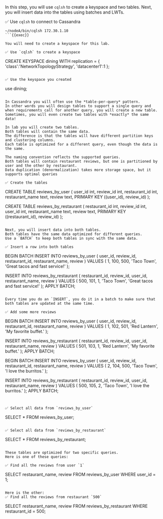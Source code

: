In this step, you will use `cqlsh` to create a keyspace and two tables.
Next, you will insert data into the tables using batches and LWTs.

✅ Use `cqlsh` to connect to Cassandra
```
~/nodeA/bin/cqlsh 172.30.1.10
```{{exec}}

You will need to create a keyspace for this lab.

✅ Use `cqlsh` to create a keyspace
```
CREATE KEYSPACE dining WITH replication = {
  'class':'NetworkTopologyStrategy',
  'datacenter1':1
};
```{{exec}}

✅ Use the keyspace you created
```
use dining;
```{{exec}}

In Cassandra you will often use the *table-per-query* pattern.
In other words you will design tables to support a single query and when requirements call for another query, you will create a new table.
Sometimes, you will even create two tables with *exactly* the same data!

In lab you will create two tables.
Both tables will contain the same data.
The difference is that the tables will have different partition keys and clustering columns.
Each table is optimized for a different query, even though the data is the same.

The naming convention reflects the supported queries.
Both tables will contain restaurant reviews, but one is partitioned by user and the other by restaurant.
Data duplication (denormalization) takes more storage space, but it supports optimal queries

✅ Create the tables
```
CREATE TABLE reviews_by_user (
  user_id int,
  review_id int,
  restaurant_id int,
  restaurant_name text,
  review text,
  PRIMARY KEY ((user_id), review_id)
);

CREATE TABLE reviews_by_restaurant (
 restaurant_id int,
 review_id int,
 user_id int,
 restaurant_name text,
 review text,
 PRIMARY KEY ((restaurant_id), review_id)
);
```{{exec}}

Next, you will insert data into both tables.
Both tables have the same data optimized for different queries.
Use a `BATCH` to keep both tables in sync with the same data.

✅ Insert a row into both tables
```
BEGIN BATCH
  INSERT INTO reviews_by_user (
    user_id, review_id, restaurant_id, restaurant_name, review
  ) VALUES (
    1, 100, 500, 'Taco Town', 'Great tacos and fast service!'
  );

  INSERT INTO reviews_by_restaurant (
    restaurant_id, review_id, user_id, restaurant_name, review
  ) VALUES (
    500, 101, 1, 'Taco Town', 'Great tacos and fast service!'
  );
APPLY BATCH;
```{{exec}}

Every time you do an `INSERT`, you do it in a batch to make sure that both tables are updated at the same time.

✅ Add some more reviews
```
BEGIN BATCH
  INSERT INTO reviews_by_user (
    user_id, review_id, restaurant_id, restaurant_name, review
  ) VALUES (
    1, 102, 501, 'Red Lantern', 'My favorite buffet.'
  );

  INSERT INTO reviews_by_restaurant (
    restaurant_id, review_id, user_id, restaurant_name, review
  ) VALUES (
    501, 103, 1, 'Red Lantern', 'My favorite buffet.'
  );
APPLY BATCH;

BEGIN BATCH
  INSERT INTO reviews_by_user (
    user_id, review_id, restaurant_id, restaurant_name, review
  ) VALUES (
    2, 104, 500, 'Taco Town', 'I love the burritos.'
  );

  INSERT INTO reviews_by_restaurant (
    restaurant_id, review_id, user_id, restaurant_name, review
  ) VALUES (
    500, 105, 2, 'Taco Town', 'I love the burritos.'
  );
APPLY BATCH;
```{{exec}}


✅ Select all data from `reviews_by_user`
```
SELECT * FROM reviews_by_user;
```{{exec}}

✅ Select all data from `reviews_by_restaurant`
```
SELECT * FROM reviews_by_restaurant;
```{{exec}}

These tables are optimized for two specific queries. 
Here is one of these queries:

✅ Find all the reviews from user `1`
```
SELECT restaurant_name, review 
  FROM reviews_by_user WHERE user_id = 1;
```{{exec}}

Here is the other:
✅ Find all the reviews from restaurant `500`
```
SELECT restaurant_name, review 
  FROM reviews_by_restaurant 
  WHERE restaurant_id = 500;
```{{exec}}
